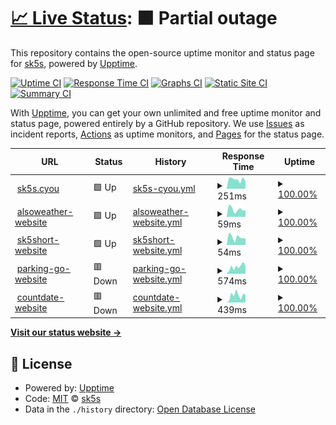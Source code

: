 # [📈 Live Status](https://uptime.sk5s.cyou): <!--live status--> **🟧 Partial outage**

This repository contains the open-source uptime monitor and status page for [sk5s](https://www.sk5s.cyou/), powered by [Upptime](https://github.com/upptime/upptime).

[![Uptime CI](https://github.com/sk5s/uptime/workflows/Uptime%20CI/badge.svg)](https://github.com/sk5s/uptime/actions?query=workflow%3A%22Uptime+CI%22)
[![Response Time CI](https://github.com/sk5s/uptime/workflows/Response%20Time%20CI/badge.svg)](https://github.com/sk5s/uptime/actions?query=workflow%3A%22Response+Time+CI%22)
[![Graphs CI](https://github.com/sk5s/uptime/workflows/Graphs%20CI/badge.svg)](https://github.com/sk5s/uptime/actions?query=workflow%3A%22Graphs+CI%22)
[![Static Site CI](https://github.com/sk5s/uptime/workflows/Static%20Site%20CI/badge.svg)](https://github.com/sk5s/uptime/actions?query=workflow%3A%22Static+Site+CI%22)
[![Summary CI](https://github.com/sk5s/uptime/workflows/Summary%20CI/badge.svg)](https://github.com/sk5s/uptime/actions?query=workflow%3A%22Summary+CI%22)

With [Upptime](https://upptime.js.org), you can get your own unlimited and free uptime monitor and status page, powered entirely by a GitHub repository. We use [Issues](https://github.com/sk5s/uptime/issues) as incident reports, [Actions](https://github.com/sk5s/uptime/actions) as uptime monitors, and [Pages](https://uptime.sk5s.cyou) for the status page.

<!--start: status pages-->
<!-- This summary is generated by Upptime (https://github.com/upptime/upptime) -->
<!-- Do not edit this manually, your changes will be overwritten -->
<!-- prettier-ignore -->
| URL | Status | History | Response Time | Uptime |
| --- | ------ | ------- | ------------- | ------ |
| <img alt="" src="https://icons.duckduckgo.com/ip3/sk5s.cyou.ico" height="13"> [sk5s.cyou](https://sk5s.cyou/) | 🟩 Up | [sk5s-cyou.yml](https://github.com/sk5s/uptime/commits/HEAD/history/sk5s-cyou.yml) | <details><summary><img alt="Response time graph" src="./graphs/sk5s-cyou/response-time-week.png" height="20"> 251ms</summary><br><a href="https://uptime.sk5s.cyou/history/sk5s-cyou"><img alt="Response time 222" src="https://img.shields.io/endpoint?url=https%3A%2F%2Fraw.githubusercontent.com%2Fsk5s%2Fuptime%2FHEAD%2Fapi%2Fsk5s-cyou%2Fresponse-time.json"></a><br><a href="https://uptime.sk5s.cyou/history/sk5s-cyou"><img alt="24-hour response time 184" src="https://img.shields.io/endpoint?url=https%3A%2F%2Fraw.githubusercontent.com%2Fsk5s%2Fuptime%2FHEAD%2Fapi%2Fsk5s-cyou%2Fresponse-time-day.json"></a><br><a href="https://uptime.sk5s.cyou/history/sk5s-cyou"><img alt="7-day response time 251" src="https://img.shields.io/endpoint?url=https%3A%2F%2Fraw.githubusercontent.com%2Fsk5s%2Fuptime%2FHEAD%2Fapi%2Fsk5s-cyou%2Fresponse-time-week.json"></a><br><a href="https://uptime.sk5s.cyou/history/sk5s-cyou"><img alt="30-day response time 217" src="https://img.shields.io/endpoint?url=https%3A%2F%2Fraw.githubusercontent.com%2Fsk5s%2Fuptime%2FHEAD%2Fapi%2Fsk5s-cyou%2Fresponse-time-month.json"></a><br><a href="https://uptime.sk5s.cyou/history/sk5s-cyou"><img alt="1-year response time 223" src="https://img.shields.io/endpoint?url=https%3A%2F%2Fraw.githubusercontent.com%2Fsk5s%2Fuptime%2FHEAD%2Fapi%2Fsk5s-cyou%2Fresponse-time-year.json"></a></details> | <details><summary><a href="https://uptime.sk5s.cyou/history/sk5s-cyou">100.00%</a></summary><a href="https://uptime.sk5s.cyou/history/sk5s-cyou"><img alt="All-time uptime 100.00%" src="https://img.shields.io/endpoint?url=https%3A%2F%2Fraw.githubusercontent.com%2Fsk5s%2Fuptime%2FHEAD%2Fapi%2Fsk5s-cyou%2Fuptime.json"></a><br><a href="https://uptime.sk5s.cyou/history/sk5s-cyou"><img alt="24-hour uptime 100.00%" src="https://img.shields.io/endpoint?url=https%3A%2F%2Fraw.githubusercontent.com%2Fsk5s%2Fuptime%2FHEAD%2Fapi%2Fsk5s-cyou%2Fuptime-day.json"></a><br><a href="https://uptime.sk5s.cyou/history/sk5s-cyou"><img alt="7-day uptime 100.00%" src="https://img.shields.io/endpoint?url=https%3A%2F%2Fraw.githubusercontent.com%2Fsk5s%2Fuptime%2FHEAD%2Fapi%2Fsk5s-cyou%2Fuptime-week.json"></a><br><a href="https://uptime.sk5s.cyou/history/sk5s-cyou"><img alt="30-day uptime 100.00%" src="https://img.shields.io/endpoint?url=https%3A%2F%2Fraw.githubusercontent.com%2Fsk5s%2Fuptime%2FHEAD%2Fapi%2Fsk5s-cyou%2Fuptime-month.json"></a><br><a href="https://uptime.sk5s.cyou/history/sk5s-cyou"><img alt="1-year uptime 100.00%" src="https://img.shields.io/endpoint?url=https%3A%2F%2Fraw.githubusercontent.com%2Fsk5s%2Fuptime%2FHEAD%2Fapi%2Fsk5s-cyou%2Fuptime-year.json"></a></details>
| <img alt="" src="https://icons.duckduckgo.com/ip3/sk5s.cyou.ico" height="13"> [alsoweather-website](https://sk5s.cyou/alsoweather/) | 🟩 Up | [alsoweather-website.yml](https://github.com/sk5s/uptime/commits/HEAD/history/alsoweather-website.yml) | <details><summary><img alt="Response time graph" src="./graphs/alsoweather-website/response-time-week.png" height="20"> 59ms</summary><br><a href="https://uptime.sk5s.cyou/history/alsoweather-website"><img alt="Response time 62" src="https://img.shields.io/endpoint?url=https%3A%2F%2Fraw.githubusercontent.com%2Fsk5s%2Fuptime%2FHEAD%2Fapi%2Falsoweather-website%2Fresponse-time.json"></a><br><a href="https://uptime.sk5s.cyou/history/alsoweather-website"><img alt="24-hour response time 55" src="https://img.shields.io/endpoint?url=https%3A%2F%2Fraw.githubusercontent.com%2Fsk5s%2Fuptime%2FHEAD%2Fapi%2Falsoweather-website%2Fresponse-time-day.json"></a><br><a href="https://uptime.sk5s.cyou/history/alsoweather-website"><img alt="7-day response time 59" src="https://img.shields.io/endpoint?url=https%3A%2F%2Fraw.githubusercontent.com%2Fsk5s%2Fuptime%2FHEAD%2Fapi%2Falsoweather-website%2Fresponse-time-week.json"></a><br><a href="https://uptime.sk5s.cyou/history/alsoweather-website"><img alt="30-day response time 63" src="https://img.shields.io/endpoint?url=https%3A%2F%2Fraw.githubusercontent.com%2Fsk5s%2Fuptime%2FHEAD%2Fapi%2Falsoweather-website%2Fresponse-time-month.json"></a><br><a href="https://uptime.sk5s.cyou/history/alsoweather-website"><img alt="1-year response time 64" src="https://img.shields.io/endpoint?url=https%3A%2F%2Fraw.githubusercontent.com%2Fsk5s%2Fuptime%2FHEAD%2Fapi%2Falsoweather-website%2Fresponse-time-year.json"></a></details> | <details><summary><a href="https://uptime.sk5s.cyou/history/alsoweather-website">100.00%</a></summary><a href="https://uptime.sk5s.cyou/history/alsoweather-website"><img alt="All-time uptime 100.00%" src="https://img.shields.io/endpoint?url=https%3A%2F%2Fraw.githubusercontent.com%2Fsk5s%2Fuptime%2FHEAD%2Fapi%2Falsoweather-website%2Fuptime.json"></a><br><a href="https://uptime.sk5s.cyou/history/alsoweather-website"><img alt="24-hour uptime 100.00%" src="https://img.shields.io/endpoint?url=https%3A%2F%2Fraw.githubusercontent.com%2Fsk5s%2Fuptime%2FHEAD%2Fapi%2Falsoweather-website%2Fuptime-day.json"></a><br><a href="https://uptime.sk5s.cyou/history/alsoweather-website"><img alt="7-day uptime 100.00%" src="https://img.shields.io/endpoint?url=https%3A%2F%2Fraw.githubusercontent.com%2Fsk5s%2Fuptime%2FHEAD%2Fapi%2Falsoweather-website%2Fuptime-week.json"></a><br><a href="https://uptime.sk5s.cyou/history/alsoweather-website"><img alt="30-day uptime 100.00%" src="https://img.shields.io/endpoint?url=https%3A%2F%2Fraw.githubusercontent.com%2Fsk5s%2Fuptime%2FHEAD%2Fapi%2Falsoweather-website%2Fuptime-month.json"></a><br><a href="https://uptime.sk5s.cyou/history/alsoweather-website"><img alt="1-year uptime 100.00%" src="https://img.shields.io/endpoint?url=https%3A%2F%2Fraw.githubusercontent.com%2Fsk5s%2Fuptime%2FHEAD%2Fapi%2Falsoweather-website%2Fuptime-year.json"></a></details>
| <img alt="" src="https://icons.duckduckgo.com/ip3/sk5s.cyou.ico" height="13"> [sk5short-website](https://sk5s.cyou/sk5short/) | 🟩 Up | [sk5short-website.yml](https://github.com/sk5s/uptime/commits/HEAD/history/sk5short-website.yml) | <details><summary><img alt="Response time graph" src="./graphs/sk5short-website/response-time-week.png" height="20"> 54ms</summary><br><a href="https://uptime.sk5s.cyou/history/sk5short-website"><img alt="Response time 57" src="https://img.shields.io/endpoint?url=https%3A%2F%2Fraw.githubusercontent.com%2Fsk5s%2Fuptime%2FHEAD%2Fapi%2Fsk5short-website%2Fresponse-time.json"></a><br><a href="https://uptime.sk5s.cyou/history/sk5short-website"><img alt="24-hour response time 47" src="https://img.shields.io/endpoint?url=https%3A%2F%2Fraw.githubusercontent.com%2Fsk5s%2Fuptime%2FHEAD%2Fapi%2Fsk5short-website%2Fresponse-time-day.json"></a><br><a href="https://uptime.sk5s.cyou/history/sk5short-website"><img alt="7-day response time 54" src="https://img.shields.io/endpoint?url=https%3A%2F%2Fraw.githubusercontent.com%2Fsk5s%2Fuptime%2FHEAD%2Fapi%2Fsk5short-website%2Fresponse-time-week.json"></a><br><a href="https://uptime.sk5s.cyou/history/sk5short-website"><img alt="30-day response time 59" src="https://img.shields.io/endpoint?url=https%3A%2F%2Fraw.githubusercontent.com%2Fsk5s%2Fuptime%2FHEAD%2Fapi%2Fsk5short-website%2Fresponse-time-month.json"></a><br><a href="https://uptime.sk5s.cyou/history/sk5short-website"><img alt="1-year response time 58" src="https://img.shields.io/endpoint?url=https%3A%2F%2Fraw.githubusercontent.com%2Fsk5s%2Fuptime%2FHEAD%2Fapi%2Fsk5short-website%2Fresponse-time-year.json"></a></details> | <details><summary><a href="https://uptime.sk5s.cyou/history/sk5short-website">100.00%</a></summary><a href="https://uptime.sk5s.cyou/history/sk5short-website"><img alt="All-time uptime 100.00%" src="https://img.shields.io/endpoint?url=https%3A%2F%2Fraw.githubusercontent.com%2Fsk5s%2Fuptime%2FHEAD%2Fapi%2Fsk5short-website%2Fuptime.json"></a><br><a href="https://uptime.sk5s.cyou/history/sk5short-website"><img alt="24-hour uptime 100.00%" src="https://img.shields.io/endpoint?url=https%3A%2F%2Fraw.githubusercontent.com%2Fsk5s%2Fuptime%2FHEAD%2Fapi%2Fsk5short-website%2Fuptime-day.json"></a><br><a href="https://uptime.sk5s.cyou/history/sk5short-website"><img alt="7-day uptime 100.00%" src="https://img.shields.io/endpoint?url=https%3A%2F%2Fraw.githubusercontent.com%2Fsk5s%2Fuptime%2FHEAD%2Fapi%2Fsk5short-website%2Fuptime-week.json"></a><br><a href="https://uptime.sk5s.cyou/history/sk5short-website"><img alt="30-day uptime 100.00%" src="https://img.shields.io/endpoint?url=https%3A%2F%2Fraw.githubusercontent.com%2Fsk5s%2Fuptime%2FHEAD%2Fapi%2Fsk5short-website%2Fuptime-month.json"></a><br><a href="https://uptime.sk5s.cyou/history/sk5short-website"><img alt="1-year uptime 100.00%" src="https://img.shields.io/endpoint?url=https%3A%2F%2Fraw.githubusercontent.com%2Fsk5s%2Fuptime%2FHEAD%2Fapi%2Fsk5short-website%2Fuptime-year.json"></a></details>
| <img alt="" src="https://icons.duckduckgo.com/ip3/parking-go.surge.sh.ico" height="13"> [parking-go-website](https://parking-go.surge.sh/) | 🟥 Down | [parking-go-website.yml](https://github.com/sk5s/uptime/commits/HEAD/history/parking-go-website.yml) | <details><summary><img alt="Response time graph" src="./graphs/parking-go-website/response-time-week.png" height="20"> 574ms</summary><br><a href="https://uptime.sk5s.cyou/history/parking-go-website"><img alt="Response time 896" src="https://img.shields.io/endpoint?url=https%3A%2F%2Fraw.githubusercontent.com%2Fsk5s%2Fuptime%2FHEAD%2Fapi%2Fparking-go-website%2Fresponse-time.json"></a><br><a href="https://uptime.sk5s.cyou/history/parking-go-website"><img alt="24-hour response time 701" src="https://img.shields.io/endpoint?url=https%3A%2F%2Fraw.githubusercontent.com%2Fsk5s%2Fuptime%2FHEAD%2Fapi%2Fparking-go-website%2Fresponse-time-day.json"></a><br><a href="https://uptime.sk5s.cyou/history/parking-go-website"><img alt="7-day response time 574" src="https://img.shields.io/endpoint?url=https%3A%2F%2Fraw.githubusercontent.com%2Fsk5s%2Fuptime%2FHEAD%2Fapi%2Fparking-go-website%2Fresponse-time-week.json"></a><br><a href="https://uptime.sk5s.cyou/history/parking-go-website"><img alt="30-day response time 953" src="https://img.shields.io/endpoint?url=https%3A%2F%2Fraw.githubusercontent.com%2Fsk5s%2Fuptime%2FHEAD%2Fapi%2Fparking-go-website%2Fresponse-time-month.json"></a><br><a href="https://uptime.sk5s.cyou/history/parking-go-website"><img alt="1-year response time 896" src="https://img.shields.io/endpoint?url=https%3A%2F%2Fraw.githubusercontent.com%2Fsk5s%2Fuptime%2FHEAD%2Fapi%2Fparking-go-website%2Fresponse-time-year.json"></a></details> | <details><summary><a href="https://uptime.sk5s.cyou/history/parking-go-website">100.00%</a></summary><a href="https://uptime.sk5s.cyou/history/parking-go-website"><img alt="All-time uptime 100.00%" src="https://img.shields.io/endpoint?url=https%3A%2F%2Fraw.githubusercontent.com%2Fsk5s%2Fuptime%2FHEAD%2Fapi%2Fparking-go-website%2Fuptime.json"></a><br><a href="https://uptime.sk5s.cyou/history/parking-go-website"><img alt="24-hour uptime 100.00%" src="https://img.shields.io/endpoint?url=https%3A%2F%2Fraw.githubusercontent.com%2Fsk5s%2Fuptime%2FHEAD%2Fapi%2Fparking-go-website%2Fuptime-day.json"></a><br><a href="https://uptime.sk5s.cyou/history/parking-go-website"><img alt="7-day uptime 100.00%" src="https://img.shields.io/endpoint?url=https%3A%2F%2Fraw.githubusercontent.com%2Fsk5s%2Fuptime%2FHEAD%2Fapi%2Fparking-go-website%2Fuptime-week.json"></a><br><a href="https://uptime.sk5s.cyou/history/parking-go-website"><img alt="30-day uptime 100.00%" src="https://img.shields.io/endpoint?url=https%3A%2F%2Fraw.githubusercontent.com%2Fsk5s%2Fuptime%2FHEAD%2Fapi%2Fparking-go-website%2Fuptime-month.json"></a><br><a href="https://uptime.sk5s.cyou/history/parking-go-website"><img alt="1-year uptime 100.00%" src="https://img.shields.io/endpoint?url=https%3A%2F%2Fraw.githubusercontent.com%2Fsk5s%2Fuptime%2FHEAD%2Fapi%2Fparking-go-website%2Fuptime-year.json"></a></details>
| <img alt="" src="https://icons.duckduckgo.com/ip3/countdate.surge.sh.ico" height="13"> [countdate-website](https://countdate.surge.sh/) | 🟥 Down | [countdate-website.yml](https://github.com/sk5s/uptime/commits/HEAD/history/countdate-website.yml) | <details><summary><img alt="Response time graph" src="./graphs/countdate-website/response-time-week.png" height="20"> 439ms</summary><br><a href="https://uptime.sk5s.cyou/history/countdate-website"><img alt="Response time 806" src="https://img.shields.io/endpoint?url=https%3A%2F%2Fraw.githubusercontent.com%2Fsk5s%2Fuptime%2FHEAD%2Fapi%2Fcountdate-website%2Fresponse-time.json"></a><br><a href="https://uptime.sk5s.cyou/history/countdate-website"><img alt="24-hour response time 443" src="https://img.shields.io/endpoint?url=https%3A%2F%2Fraw.githubusercontent.com%2Fsk5s%2Fuptime%2FHEAD%2Fapi%2Fcountdate-website%2Fresponse-time-day.json"></a><br><a href="https://uptime.sk5s.cyou/history/countdate-website"><img alt="7-day response time 439" src="https://img.shields.io/endpoint?url=https%3A%2F%2Fraw.githubusercontent.com%2Fsk5s%2Fuptime%2FHEAD%2Fapi%2Fcountdate-website%2Fresponse-time-week.json"></a><br><a href="https://uptime.sk5s.cyou/history/countdate-website"><img alt="30-day response time 812" src="https://img.shields.io/endpoint?url=https%3A%2F%2Fraw.githubusercontent.com%2Fsk5s%2Fuptime%2FHEAD%2Fapi%2Fcountdate-website%2Fresponse-time-month.json"></a><br><a href="https://uptime.sk5s.cyou/history/countdate-website"><img alt="1-year response time 806" src="https://img.shields.io/endpoint?url=https%3A%2F%2Fraw.githubusercontent.com%2Fsk5s%2Fuptime%2FHEAD%2Fapi%2Fcountdate-website%2Fresponse-time-year.json"></a></details> | <details><summary><a href="https://uptime.sk5s.cyou/history/countdate-website">100.00%</a></summary><a href="https://uptime.sk5s.cyou/history/countdate-website"><img alt="All-time uptime 100.00%" src="https://img.shields.io/endpoint?url=https%3A%2F%2Fraw.githubusercontent.com%2Fsk5s%2Fuptime%2FHEAD%2Fapi%2Fcountdate-website%2Fuptime.json"></a><br><a href="https://uptime.sk5s.cyou/history/countdate-website"><img alt="24-hour uptime 100.00%" src="https://img.shields.io/endpoint?url=https%3A%2F%2Fraw.githubusercontent.com%2Fsk5s%2Fuptime%2FHEAD%2Fapi%2Fcountdate-website%2Fuptime-day.json"></a><br><a href="https://uptime.sk5s.cyou/history/countdate-website"><img alt="7-day uptime 100.00%" src="https://img.shields.io/endpoint?url=https%3A%2F%2Fraw.githubusercontent.com%2Fsk5s%2Fuptime%2FHEAD%2Fapi%2Fcountdate-website%2Fuptime-week.json"></a><br><a href="https://uptime.sk5s.cyou/history/countdate-website"><img alt="30-day uptime 100.00%" src="https://img.shields.io/endpoint?url=https%3A%2F%2Fraw.githubusercontent.com%2Fsk5s%2Fuptime%2FHEAD%2Fapi%2Fcountdate-website%2Fuptime-month.json"></a><br><a href="https://uptime.sk5s.cyou/history/countdate-website"><img alt="1-year uptime 100.00%" src="https://img.shields.io/endpoint?url=https%3A%2F%2Fraw.githubusercontent.com%2Fsk5s%2Fuptime%2FHEAD%2Fapi%2Fcountdate-website%2Fuptime-year.json"></a></details>

<!--end: status pages-->

[**Visit our status website →**](https://uptime.sk5s.cyou)

## 📄 License

- Powered by: [Upptime](https://github.com/upptime/upptime)
- Code: [MIT](./LICENSE) © [sk5s](https://www.sk5s.cyou/)
- Data in the `./history` directory: [Open Database License](https://opendatacommons.org/licenses/odbl/1-0/)
